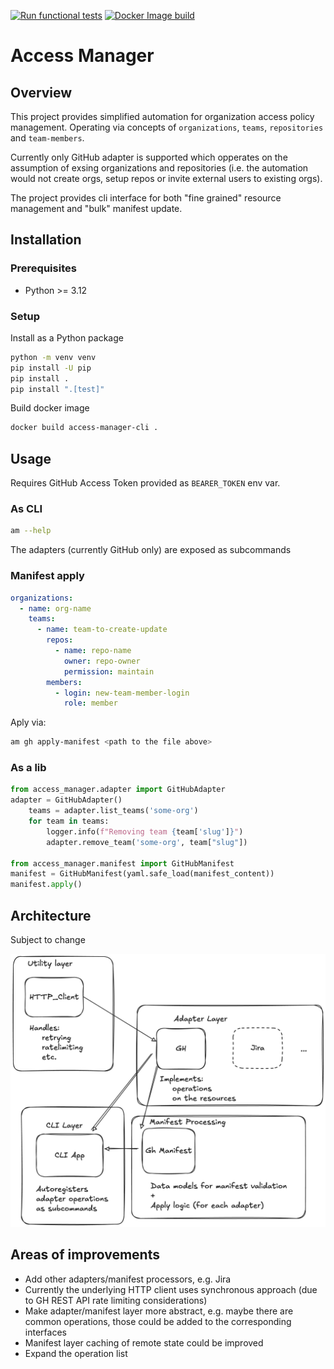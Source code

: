 [![Run functional tests](https://github.com/aateem/access-sync/actions/workflows/python-app.yml/badge.svg?branch=main)](https://github.com/aateem/access-sync/actions/workflows/python-app.yml)
[![Docker Image build](https://github.com/aateem/access-sync/actions/workflows/docker-image.yml/badge.svg)](https://github.com/aateem/access-sync/actions/workflows/docker-image.yml)

# Access Manager

## Overview
This project provides simplified automation for organization access policy management. Operating via concepts of `organizations`, `teams`, `repositories` and `team-members`.

Currently only GitHub adapter is supported which opperates on the assumption of exsing organizations and repositories (i.e. the automation would not create orgs, setup repos or invite external users to existing orgs).

The project provides cli interface for both "fine grained" resource management and "bulk" manifest update.

## Installation

### Prerequisites
- Python >= 3.12

### Setup
Install as a Python package
```bash
python -m venv venv
pip install -U pip
pip install .
pip install ".[test]"
```

Build docker image
```bash
docker build access-manager-cli .
```

## Usage

Requires GitHub Access Token provided as `BEARER_TOKEN` env var.

### As CLI
```bash
am --help
```
The adapters (currently GitHub only) are exposed as subcommands

### Manifest apply
```yaml
organizations:
  - name: org-name
    teams:
      - name: team-to-create-update
        repos:
          - name: repo-name
            owner: repo-owner
            permission: maintain
        members:
          - login: new-team-member-login
            role: member
```
Aply via:
```bash
am gh apply-manifest <path to the file above>
```

### As a lib
```python
from access_manager.adapter import GitHubAdapter
adapter = GitHubAdapter()
    teams = adapter.list_teams('some-org')
    for team in teams:
        logger.info(f"Removing team {team['slug']}")
        adapter.remove_team('some-org', team["slug"])

from access_manager.manifest import GitHubManifest
manifest = GitHubManifest(yaml.safe_load(manifest_content))
manifest.apply()
```

## Architecture

Subject to change

![alt text](arch_diagram.png)

## Areas of improvements

- Add other adapters/manifest processors, e.g. Jira
- Currently the underlying HTTP client uses synchronous approach (due to GH REST API rate limiting considerations)
- Make adapter/manifest layer more abstract, e.g. maybe there are common operations, those could be added to the corresponding interfaces
- Manifest layer caching of remote state could be improved
- Expand the operation list
